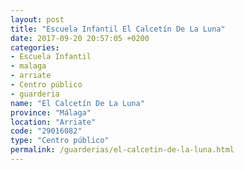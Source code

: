 ```yaml
---
layout: post
title: "Escuela Infantil El Calcetín De La Luna"
date: 2017-09-20 20:57:05 +0200
categories:
- Escuela Infantil
- malaga
- arriate
- Centro público
- guarderia
name: "El Calcetín De La Luna"
province: "Málaga"
location: "Arriate"
code: "29016082"
type: "Centro público"
permalink: /guarderias/el-calcetin-de-la-luna.html
---
```

